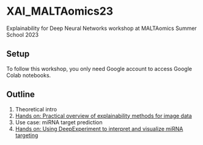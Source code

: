 # XAI_MALTAomics23
Explainability for Deep Neural Networks workshop at MALTAomics Summer School 2023

## Setup

To follow this workshop, you only need Google account to access Google Colab notebooks.

## Outline

1. Theoretical intro
2. [Hands on: Practical overview of explainability methods for image data](interpreting_images.ipynb)
3. Use case: miRNA target prediction
4. [Hands on: Using DeepExperiment to interpret and visualize miRNA targeting](miRNA_target_prediction.ipynb)
